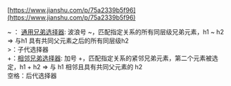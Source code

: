 [https://www.jianshu.com/p/75a2339b5f96](https://www.jianshu.com/p/75a2339b5f96)

~ ： [通用兄弟选择器](https://links.jianshu.com/go?to=https%3A%2F%2Fdeveloper.mozilla.org%2Fzh-CN%2Fdocs%2FWeb%2FCSS%2FGeneral_sibling_combinator): 波浪号 ~，匹配指定关系的所有同层级兄弟元素，h1 ~ h2 => 与h1 具有共同父元素之后的所有同层级h2<br />>：子代选择器<br />+：[相邻兄弟选择器](https://links.jianshu.com/go?to=https%3A%2F%2Fdeveloper.mozilla.org%2Fzh-CN%2Fdocs%2FWeb%2FCSS%2FAdjacent_sibling_combinator): 加号 +，匹配指定关系的紧邻兄弟元素，第二个元素被选定，h1 + h2 => 与 h1 相邻且具有共同父元素的 h2<br />空格：后代选择器